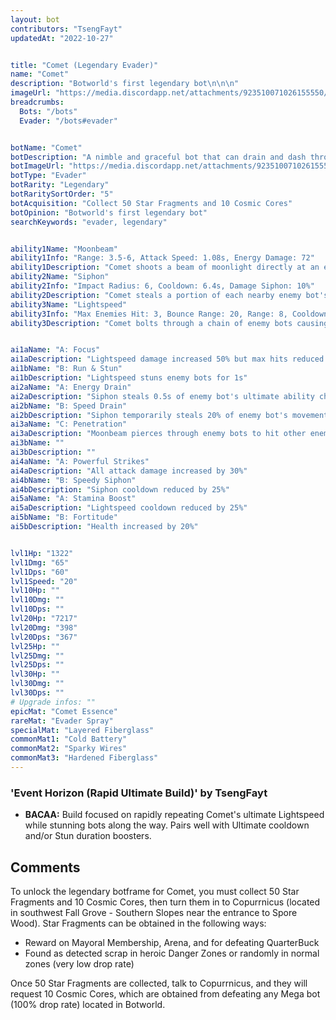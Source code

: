 ```yaml
---
layout: bot
contributors: "TsengFayt"
updatedAt: "2022-10-27"


title: "Comet (Legendary Evader)"
name: "Comet"
description: "Botworld's first legendary bot\n\n\n"
imageUrl: "https://media.discordapp.net/attachments/923510071026155550/1035404370042433576/Comet.png"
breadcrumbs:
  Bots: "/bots"
  Evader: "/bots#evader"


botName: "Comet"
botDescription: "A nimble and graceful bot that can drain and dash through enemies at the speed of light!"
botImageUrl: "https://media.discordapp.net/attachments/923510071026155550/1035404370042433576/Comet.png"
botType: "Evader"
botRarity: "Legendary"
botRaritySortOrder: "5"
botAcquisition: "Collect 50 Star Fragments and 10 Cosmic Cores"
botOpinion: "Botworld's first legendary bot"
searchKeywords: "evader, legendary"


ability1Name: "Moonbeam"
ability1Info: "Range: 3.5-6, Attack Speed: 1.08s, Energy Damage: 72"
ability1Description: "Comet shoots a beam of moonlight directly at an enemy bot"
ability2Name: "Siphon"
ability2Info: "Impact Radius: 6, Cooldown: 6.4s, Damage Siphon: 10%"
ability2Description: "Comet steals a portion of each nearby enemy bot's damage"
ability3Name: "Lightspeed"
ability3Info: "Max Enemies Hit: 3, Bounce Range: 20, Range: 8, Cooldown: 4.10s"
ability3Description: "Comet bolts through a chain of enemy bots causing damage to each one"


ai1aName: "A: Focus"
ai1aDescription: "Lightspeed damage increased 50% but max hits reduced by 1"
ai1bName: "B: Run & Stun"
ai1bDescription: "Lightspeed stuns enemy bots for 1s"
ai2aName: "A: Energy Drain"
ai2aDescription: "Siphon steals 0.5s of enemy bot's ultimate ability charge"
ai2bName: "B: Speed Drain"
ai2bDescription: "Siphon temporarily steals 20% of enemy bot's movement speed"
ai3aName: "C: Penetration"
ai3aDescription: "Moonbeam pierces through enemy bots to hit other enemy bots behind them"
ai3bName: ""
ai3bDescription: ""
ai4aName: "A: Powerful Strikes"
ai4aDescription: "All attack damage increased by 30%"
ai4bName: "B: Speedy Siphon"
ai4bDescription: "Siphon cooldown reduced by 25%"
ai5aName: "A: Stamina Boost"
ai5aDescription: "Lightspeed cooldown reduced by 25%"
ai5bName: "B: Fortitude"
ai5bDescription: "Health increased by 20%"


lvl1Hp: "1322"
lvl1Dmg: "65"
lvl1Dps: "60"
lvl1Speed: "20"
lvl10Hp: ""
lvl10Dmg: ""
lvl10Dps: ""
lvl20Hp: "7217"
lvl20Dmg: "398"
lvl20Dps: "367"
lvl25Hp: ""
lvl25Dmg: ""
lvl25Dps: ""
lvl30Hp: ""
lvl30Dmg: ""
lvl30Dps: ""
# Upgrade infos: ""
epicMat: "Comet Essence"
rareMat: "Evader Spray"
specialMat: "Layered Fiberglass"
commonMat1: "Cold Battery"
commonMat2: "Sparky Wires"
commonMat3: "Hardened Fiberglass"
---
```


### 'Event Horizon (Rapid Ultimate Build)' by TsengFayt
- **BACAA:** Build focused on rapidly repeating Comet's ultimate Lightspeed while stunning bots along the way. Pairs well with Ultimate cooldown and/or Stun duration boosters.

## Comments
To unlock the legendary botframe for Comet, you must collect 50 Star Fragments and 10 Cosmic Cores, then turn them in to Copurrnicus (located in southwest Fall Grove - Southern Slopes near the entrance to Spore Wood). Star Fragments can be obtained in the following ways:
- Reward on Mayoral Membership, Arena, and for defeating QuarterBuck
- Found as detected scrap in heroic Danger Zones or randomly in normal zones (very low drop rate)

Once 50 Star Fragments are collected, talk to Copurrnicus, and they will request 10 Cosmic Cores, which are obtained from defeating any Mega bot (100% drop rate) located in Botworld.



